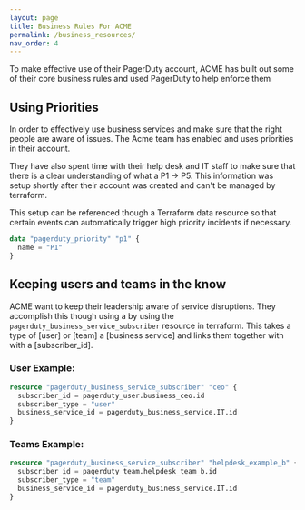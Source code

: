 ```yaml
---
layout: page
title: Business Rules For ACME
permalink: /business_resources/
nav_order: 4
---
```



To make effective use of their PagerDuty account, ACME has built out some of their core business rules and used PagerDuty to help enforce them

## Using Priorities
In order to effectively use business services and make sure that the right people are aware of issues. The Acme team has enabled and uses priorities in their account.

They have also spent time with their help desk and IT staff to make sure that there is a clear understanding of what a P1 -> P5. This information was setup shortly after their account was created and can't be managed by terraform.

This setup can be referenced though a Terraform data resource so that certain events can automatically trigger high priority incidents if necessary.

```terraform
data "pagerduty_priority" "p1" {
  name = "P1"
}
```


## Keeping users and teams in the know

ACME want to keep their leadership aware of service disruptions. They accomplish this though using a by using the `pagerduty_business_service_subscriber` resource in terraform. This takes a type of [user] or [team] a [business service] and links them together with with a [subscriber_id].


### User Example:
```terraform
resource "pagerduty_business_service_subscriber" "ceo" {
  subscriber_id = pagerduty_user.business_ceo.id
  subscriber_type = "user"
  business_service_id = pagerduty_business_service.IT.id
}
```

### Teams Example:
```terraform
resource "pagerduty_business_service_subscriber" "helpdesk_example_b" {
  subscriber_id = pagerduty_team.helpdesk_team_b.id
  subscriber_type = "team"
  business_service_id = pagerduty_business_service.IT.id
}
```